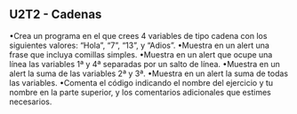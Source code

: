 ## U2T2 - Cadenas
•Crea un programa en el que crees 4 variables de tipo cadena con los  siguientes valores: “Hola”, “7”, “13”, y “Adios”.
•Muestra en un alert una frase que incluya comillas simples.
•Muestra en un alert que ocupe una línea las variables 1ª y 4ª separadas por  un salto de línea.
•Muestra en un alert la suma de las variables 2ª y 3ª.
•Muestra en un alert la suma de todas las variables.
•Comenta el código indicando el nombre del ejercicio y tu nombre en la parte  superior, y los comentarios adicionales que estimes necesarios.